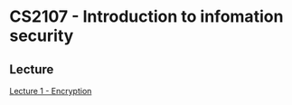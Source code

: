 # CS2107 - Introduction to infomation security

## Lecture
[Lecture 1 - Encryption]({{site.baseurl}}/2020-08-14-cs2107-lecture-1-encryption)
